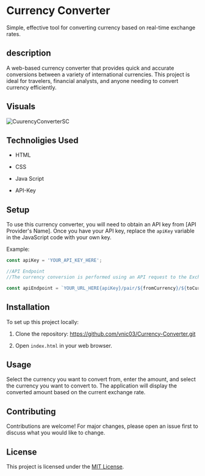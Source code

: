 # Currency Converter
  Simple, effective tool for converting currency based on real-time exchange rates.

## description 
  A web-based currency converter that provides quick and accurate conversions between a variety of international currencies. 
  This project is ideal for travelers, financial analysts, and anyone needing to convert currency efficiently.

## Visuals
![CuurencyConverterSC](https://github.com/vnic03/Currency-Converter/assets/148821206/87741920-c788-4f3b-bdde-c754b7c11e71)


## Technoligies Used


- HTML
  
- CSS
  
- Java Script
  
- API-Key

## Setup
To use this currency converter, you will need to obtain an API key from [API Provider's Name]. Once you have your API key, replace the `apiKey` variable in the JavaScript code with your own key.

Example:
```javascript
const apiKey = 'YOUR_API_KEY_HERE';

//API Endpoint
//The currency conversion is performed using an API request to the Exchange Rate API. The endpoint URL is structured as follows:

const apiEndpoint = `YOUR_URL_HERE{apiKey}/pair/${fromCurrency}/${toCurrency}/${amount}`;
```
## Installation

To set up this project locally:

1. Clone the repository: https://github.com/vnic03/Currency-Converter.git

2. Open `index.html` in your web browser.

## Usage

Select the currency you want to convert from, enter the amount, and select the currency you want to convert to. The application will display the converted amount based on the current exchange rate.

## Contributing

Contributions are welcome! For major changes, please open an issue first to discuss what you would like to change.

## License

This project is licensed under the [MIT License](LICENSE).
